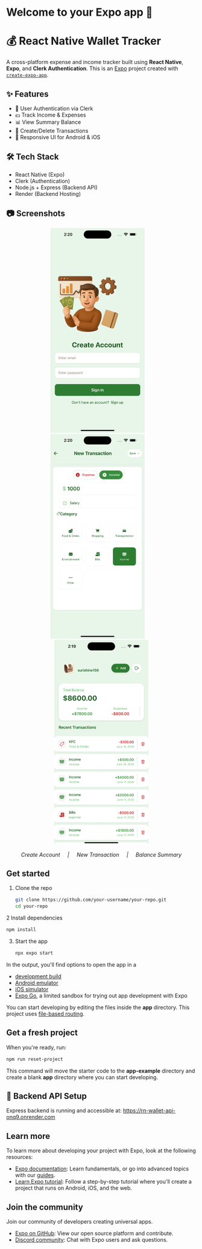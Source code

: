 # Welcome to your Expo app 👋 
# 💰 React Native Wallet Tracker

A cross-platform expense and income tracker built using **React Native**, **Expo**, and **Clerk Authentication**.
This is an [Expo](https://expo.dev) project created with [`create-expo-app`](https://www.npmjs.com/package/create-expo-app).

## ✨ Features

- 🔐 User Authentication via Clerk
- 💵 Track Income & Expenses
- 📊 View Summary Balance
- 🧾 Create/Delete Transactions
- 📱 Responsive UI for Android & iOS

## 🛠 Tech Stack

- React Native (Expo)
- Clerk (Authentication)
- Node.js + Express (Backend API)
- Render (Backend Hosting)

## 📷 Screenshots
<p align="center">
  <img src="screenshots/createacc.png" alt="Create Account" width="250" style="margin-right: 20px;" />
  <img src="screenshots/new.png" alt="New Transaction" width="250" style="margin-right: 20px;" />
  <img src="screenshots/balance.png" alt="Balance Summary" width="250" />
</p>

<p align="center">
  <i>Create Account &nbsp;&nbsp;&nbsp; | &nbsp;&nbsp;&nbsp; New Transaction &nbsp;&nbsp;&nbsp; | &nbsp;&nbsp;&nbsp; Balance Summary</i>
</p>



## Get started

1. Clone the repo
   ```bash
   git clone https://github.com/your-username/your-repo.git
   cd your-repo
   ```

2 Install dependencies
   ```bash
   npm install
   ```

3. Start the app
   ```bash
   npx expo start
   ```

In the output, you'll find options to open the app in a

- [development build](https://docs.expo.dev/develop/development-builds/introduction/)
- [Android emulator](https://docs.expo.dev/workflow/android-studio-emulator/)
- [iOS simulator](https://docs.expo.dev/workflow/ios-simulator/)
- [Expo Go](https://expo.dev/go), a limited sandbox for trying out app development with Expo

You can start developing by editing the files inside the **app** directory. This project uses [file-based routing](https://docs.expo.dev/router/introduction).

## Get a fresh project

When you're ready, run:

```bash
npm run reset-project
```

This command will move the starter code to the **app-example** directory and create a blank **app** directory where you can start developing.
## 🔌 Backend API Setup
Express backend is running and accessible at: https://rn-wallet-api-onq9.onrender.com

## Learn more

To learn more about developing your project with Expo, look at the following resources:

- [Expo documentation](https://docs.expo.dev/): Learn fundamentals, or go into advanced topics with our [guides](https://docs.expo.dev/guides).
- [Learn Expo tutorial](https://docs.expo.dev/tutorial/introduction/): Follow a step-by-step tutorial where you'll create a project that runs on Android, iOS, and the web.

## Join the community

Join our community of developers creating universal apps.

- [Expo on GitHub](https://github.com/expo/expo): View our open source platform and contribute.
- [Discord community](https://chat.expo.dev): Chat with Expo users and ask questions.
